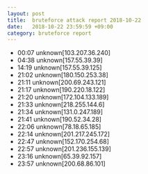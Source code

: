 ```yaml
---
layout: post
title:  bruteforce attack report 2018-10-22
date:   2018-10-22 23:59:59 +09:00
category: bruteforce report
---
```


* 00:07 unknown[103.207.36.240]
* 04:38 unknown[157.55.39.39]
* 14:19 unknown[157.55.39.125]
* 21:02 unknown[180.150.253.38]
* 21:11 unknown[200.69.243.121]
* 21:17 unknown[190.220.18.122]
* 21:20 unknown[172.104.133.189]
* 21:33 unknown[218.255.144.6]
* 21:34 unknown[131.0.247.189]
* 21:41 unknown[190.52.34.28]
* 22:06 unknown[78.18.65.185]
* 22:14 unknown[201.217.245.172]
* 22:47 unknown[152.170.254.68]
* 22:57 unknown[201.236.155.139]
* 23:16 unknown[65.39.92.157]
* 23:57 unknown[200.68.86.101]
